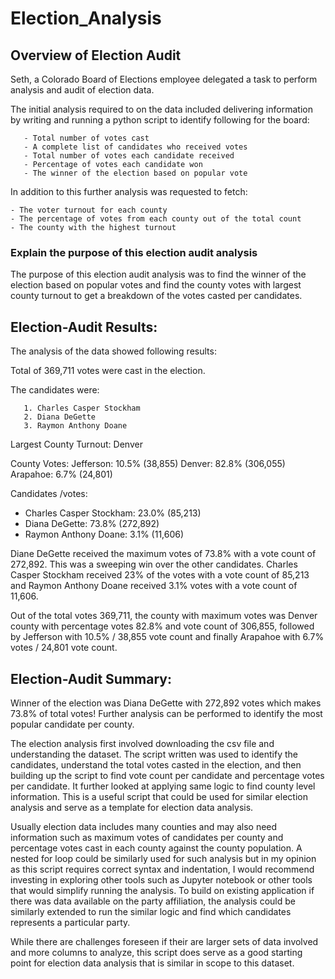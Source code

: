 # Election_Analysis

## Overview of Election Audit

Seth, a Colorado Board of Elections employee delegated a task to perform analysis and audit of election data. 

The initial analysis required to on the data included delivering information by writing and running a python script to identify following for the board: 

       - Total number of votes cast
       - A complete list of candidates who received votes
       - Total number of votes each candidate received
       - Percentage of votes each candidate won
       - The winner of the election based on popular vote

In addition to this further analysis was requested to fetch: 

    - The voter turnout for each county
    - The percentage of votes from each county out of the total count
    - The county with the highest turnout

### Explain the purpose of this election audit analysis

The purpose of this election audit analysis was to find the winner of the election based on popular votes and find the county votes with largest county turnout to get a breakdown of the votes casted per candidates. 

## Election-Audit Results: 

The analysis of the data showed following results:

Total of 369,711 votes were cast in the election.

The candidates were: 

       1. Charles Casper Stockham
       2. Diana DeGette
       3. Raymon Anthony Doane

Largest County Turnout: Denver

County Votes:
Jefferson: 10.5% (38,855)
Denver: 82.8% (306,055)
Arapahoe: 6.7% (24,801)

Candidates /votes:
- Charles Casper Stockham: 23.0% (85,213)
- Diana DeGette: 73.8% (272,892)
- Raymon Anthony Doane: 3.1% (11,606)

Diane DeGette received the maximum votes of 73.8% with a vote count of 272,892. This was a sweeping win over the other candidates. Charles Casper Stockham received 23% of the votes with a vote count of 85,213 and Raymon Anthony Doane received 3.1% votes with a vote count of 11,606. 

Out of the total votes 369,711, the county with maximum votes was Denver county with percentage votes 82.8% and vote count of 306,855, followed by Jefferson with 10.5% / 38,855 vote count and finally Arapahoe with 6.7% votes / 24,801 vote count.

## Election-Audit Summary: 

Winner of the election was Diana DeGette with 272,892 votes which makes 73.8% of total votes! Further analysis can be performed to identify the most popular candidate per county. 

The election analysis first involved downloading the csv file and understanding the dataset. The script written was used to identify the candidates, understand the total votes casted in the election, and then building up the script to find vote count per candidate and percentage votes per candidate. It further looked at applying same logic to find county level information. This is a useful script that could be used for similar election analysis and serve as a template for election data analysis. 

Usually election data includes many counties and may also need information such as maximum votes of candidates per county and percentage votes cast in each county against the county population. A nested for loop could be similarly used for such analysis but in my opinion as this script requires correct syntax and indentation, I would recommend investing in exploring other tools such as Jupyter notebook  or other tools that would simplify running the analysis. To build on existing application if there was data available on the party affiliation, the analysis could be similarly extended to run the similar logic and find which candidates represents a particular party. 

While there are challenges foreseen if their are larger sets of data involved and more columns to analyze, this script does serve as a good starting point for election data analysis that is similar in scope to this dataset. 

